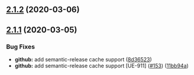 ## [2.1.2](https://github.com/pagerinc/hapi-redis/compare/v2.1.1...v2.1.2) (2020-03-06)

## [2.1.1](https://github.com/pagerinc/hapi-redis/compare/v2.1.0...v2.1.1) (2020-03-05)


### Bug Fixes

* **github:** add semantic-release cache support ([8d36523](https://github.com/pagerinc/hapi-redis/commit/8d365237ed75c81a636459a96f66f290a00196c5))
* **github:** add semantic-release cache support [UE-911] ([#153](https://github.com/pagerinc/hapi-redis/issues/153)) ([11bb94a](https://github.com/pagerinc/hapi-redis/commit/11bb94ac82fee9d0f204e33613a5db13b0e41077))
